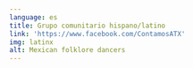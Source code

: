 ```yaml
---
language: es
title: Grupo comunitario hispano/latino
link: 'https://www.facebook.com/ContamosATX'
img: latinx
alt: Mexican folklore dancers
---
```


